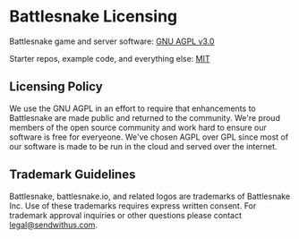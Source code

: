 # Battlesnake Licensing

Battlesnake game and server software: [GNU AGPL v3.0]

Starter repos, example code, and everything else: [MIT]

## Licensing Policy

We use the GNU AGPL in an effort to require that enhancements to Battlesnake are made public and returned to the community. We're proud members of the open source community and work hard to ensure our software is free for everyeone. We've chosen AGPL over GPL since most of our software is made to be run in the cloud and served over the internet.

## Trademark Guidelines

Battlesnake, battlesnake.io, and related logos are trademarks of Battlesnake Inc. Use of these trademarks requires express written consent. For trademark approval inquiries or other questions please contact [legal@sendwithus.com](mailto:legal@sendwithus.com).

[MIT]: https://opensource.org/licenses/MIT
[GNU AGPL v3.0]: http://www.gnu.org/licenses/agpl-3.0.html
